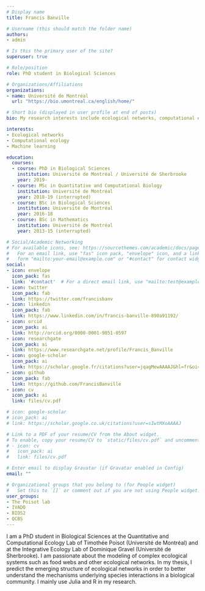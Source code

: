 ```yaml
---
# Display name
title: Francis Banville

# Username (this should match the folder name)
authors:
- admin

# Is this the primary user of the site?
superuser: true

# Role/position
role: PhD student in Biological Sciences

# Organizations/Affiliations
organizations:
- name: Université de Montréal
  url: "https://bio.umontreal.ca/english/home/"

# Short bio (displayed in user profile at end of posts)
bio: My research interests include ecological networks, computational ecology, and machine learning

interests:
- Ecological networks
- Computational ecology
- Machine learning

education:
  courses:
  - course: PhD in Biological Sciences
    institution: Université de Montréal / Université de Sherbrooke
    year: 2019-
  - course: MSc in Quantitative and Computational Biology
    institution: Université de Montréal
    year: 2018-19 (interrupted)
  - course: BSc in Biological Sciences
    institution: Université de Montréal
    year: 2016-18
  - course: BSc in Mathematics
    institution: Université de Montréal
    year: 2013-15 (interrupted)

# Social/Academic Networking
# For available icons, see: https://sourcethemes.com/academic/docs/page-builder/#icons
#   For an email link, use "fas" icon pack, "envelope" icon, and a link in the
#   form "mailto:your-email@example.com" or "#contact" for contact widget.
social:
- icon: envelope
  icon_pack: fas
  link: '#contact'  # For a direct email link, use "mailto:test@example.org".
- icon: twitter
  icon_pack: fab
  link: https://twitter.com/francisbanv
- icon: linkedin
  icon_pack: fab
  link: https://www.linkedin.com/in/francis-banville-890a91192/
- icon: orcid
  icon_pack: ai
  link: http://orcid.org/0000-0001-9051-0597
- icon: researchgate
  icon_pack: ai
  link: https://www.researchgate.net/profile/Francis_Banville
- icon: google-scholar
  icon_pack: ai
  link: https://scholar.google.fr/citations?user=jqagMewAAAAJ&hl=fr&oi=ao
- icon: github
  icon_pack: fab
  link: https://github.com/FrancisBanville
- icon: cv
  icon_pack: ai
  link: files/cv.pdf

# icon: google-scholar
# icon_pack: ai
# link: https://scholar.google.co.uk/citations?user=sIwtMXoAAAAJ

# Link to a PDF of your resume/CV from the About widget.
# To enable, copy your resume/CV to `static/files/cv.pdf` and uncomment the lines below.
# - icon: cv
#   icon_pack: ai
#   link: files/cv.pdf

# Enter email to display Gravatar (if Gravatar enabled in Config)
email: ""

# Organizational groups that you belong to (for People widget)
#   Set this to `[]` or comment out if you are not using People widget.
user_groups:
- The Poisot lab
- IVADO
- BIOS2
- QCBS
---
```


I am a PhD student in Biological Sciences at the Quantitative and Computational Ecology Lab of Timothée Poisot (Université de Montréal) and at the Integrative Ecology Lab of Dominique Gravel (Université de Sherbrooke). I am passionate about the modeling of complex ecological systems such as food webs and other ecological networks. In my thesis, I predict the emerging structure of ecological networks in order to better understand the mechanisms underlying species interactions in a biological community. I mainly use Julia and R in my research.
